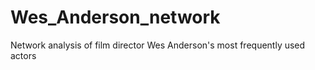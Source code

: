# Wes_Anderson_network
Network analysis of  film director Wes Anderson's most frequently used actors
